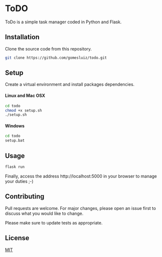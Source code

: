 # ToDO

ToDo is a simple task manager coded in Python and Flask.

## Installation

Clone the source code from this repository.

```bash
git clone https://github.com/gomesluiz/todo.git
```

## Setup

Create a virtual environment and install packages dependencies.

#### Linux and Mac OSX
```bash
cd todo
chmod +x setup.sh
./setup.sh
```

#### Windows
```bash
cd todo
setup.bat
```

## Usage

```bash
flask run
```

Finally, access the address http://localhost:5000 in your browser to manage your duties ;-)
 
## Contributing
Pull requests are welcome. For major changes, please open an issue first to discuss what you would like to change.

Please make sure to update tests as appropriate.

## License
[MIT](https://choosealicense.com/licenses/mit/)